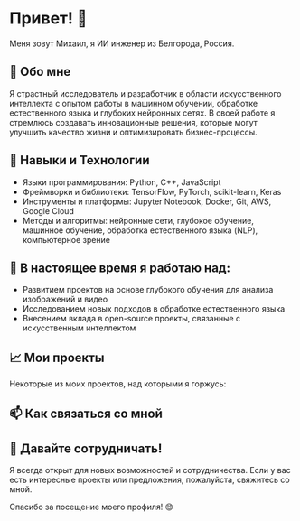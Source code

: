 # Привет! 👋

Меня зовут Михаил, я ИИ инженер из Белгорода, Россия. 

## 🧠 Обо мне
Я страстный исследователь и разработчик в области искусственного интеллекта с опытом работы в машинном обучении, обработке естественного языка и глубоких нейронных сетях. В своей работе я стремлюсь создавать инновационные решения, которые могут улучшить качество жизни и оптимизировать бизнес-процессы.

## 🔧 Навыки и Технологии
- Языки программирования: Python, C++, JavaScript
- Фреймворки и библиотеки: TensorFlow, PyTorch, scikit-learn, Keras
- Инструменты и платформы: Jupyter Notebook, Docker, Git, AWS, Google Cloud
- Методы и алгоритмы: нейронные сети, глубокое обучение, машинное обучение, обработка естественного языка (NLP), компьютерное зрение

## 🌱 В настоящее время я работаю над:
- Развитием проектов на основе глубокого обучения для анализа изображений и видео
- Исследованием новых подходов в обработке естественного языка
- Внесением вклада в open-source проекты, связанные с искусственным интеллектом

## 📈 Мои проекты
Некоторые из моих проектов, над которыми я горжусь:

## 📫 Как связаться со мной

## 🤝 Давайте сотрудничать!
Я всегда открыт для новых возможностей и сотрудничества. Если у вас есть интересные проекты или предложения, пожалуйста, свяжитесь со мной.

Спасибо за посещение моего профиля! 😊
